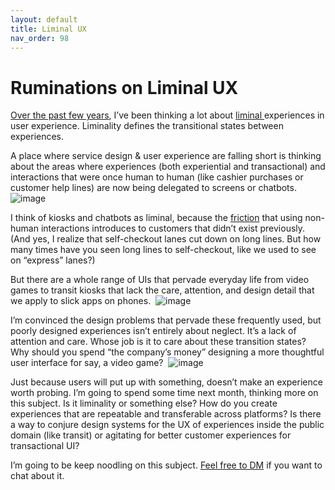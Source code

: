 ```yaml
---
layout: default
title: Liminal UX 
nav_order: 98
---
```

# Ruminations on Liminal UX

[Over the past few years](https://twitter.com/ronbronson/status/1168235108207419393), I’ve been thinking a lot about [liminal ](https://www.cio.com/article/3297969/the-ux-of-liminal-transient-spaces.html)experiences in user experience. Liminality defines the transitional states between experiences.&nbsp;

A place where service design &amp; user experience are falling short is thinking about the areas where experiences (both experiential and transactional) and interactions that were once human to human (like cashier purchases or customer help lines) are now being delegated to screens or chatbots.&nbsp;
![image](https://64.media.tumblr.com/3aeda31b0be149db36d58aaac8645713/df2e36151959edcb-02/s540x810/5a2e5f46fadc2f4718f9b33f9755babbf48bc03f.png)

I think of kiosks and chatbots as liminal, because the [friction](https://www.dtelepathy.com/blog/business/strategic-ux-the-art-of-reducing-friction)&nbsp;that using non-human interactions introduces to customers that didn’t exist previously. (And yes, I realize that self-checkout lanes cut down on long lines. But how many times have you seen long lines to self-checkout, like we used to see on&nbsp;“express” lanes?)

But there are a whole range of UIs that pervade everyday life from video games to transit kiosks that lack the care, attention, and design detail that we apply to slick apps on phones.&nbsp;
![image](https://64.media.tumblr.com/f0e35d63fbca5c1d6d8440c99a19855a/df2e36151959edcb-e3/s540x810/eef98e7517b8a15071e344d3e13f5b19dc77ec45.jpg)

I’m convinced the design problems that pervade these frequently used, but poorly designed experiences isn’t entirely about neglect. It’s a lack of attention and care. Whose job is it to care about these transition states? Why should you spend&nbsp;“the company’s money” designing a more thoughtful user interface for say, a video game?&nbsp;
![image](https://64.media.tumblr.com/a3894fb0b60d567aebeafd6ad0c788fc/df2e36151959edcb-a8/s540x810/c948b25ce46ada9d18d5aac11e949347bae28b82.png)

Just because users will put up with something, doesn’t make an experience worth probing. I’m going to spend some time next month, thinking more on this subject. Is it liminality or something else? How do you create experiences that are repeatable and transferable across platforms? Is there a way to conjure design systems for the UX of experiences inside the public domain (like transit) or agitating for better customer experiences for transactional UI?

I’m going to be keep noodling on this subject. [Feel free to DM](http://twitter.com/ronbronson) if you want to chat about it.